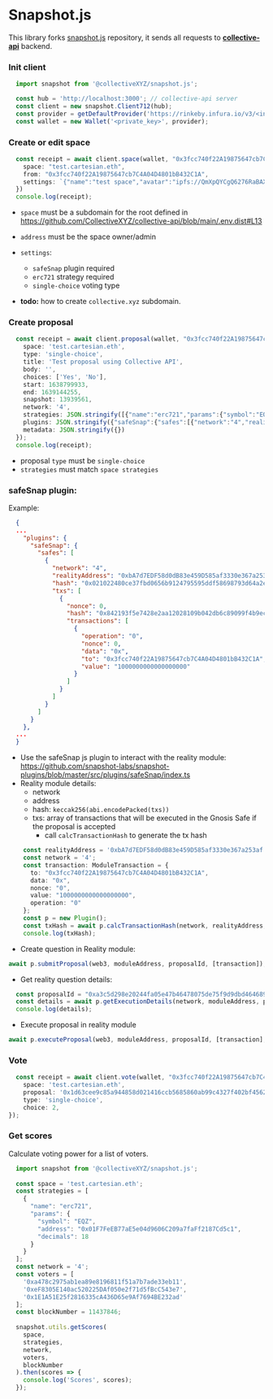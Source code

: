 # Snapshot.js

This library forks [snapshot.js](https://github.com/snapshot-labs/snapshot.js) repository, it sends all requests to **[collective-api](https://github.com/snapshot-labs/collective-api)** backend.

### Init client
```typescript
  import snapshot from '@collectiveXYZ/snapshot.js';

  const hub = 'http://localhost:3000'; // collective-api server
  const client = new snapshot.Client712(hub);
  const provider = getDefaultProvider('https://rinkeby.infura.io/v3/<infura_project_id>');
  const wallet = new Wallet('<private_key>', provider);
```


### Create or edit space
```typescript
  const receipt = await client.space(wallet, "0x3fcc740f22A19875647cb7C4A04D4801bB432C1A", {
    space: "test.cartesian.eth",
    from: "0x3fcc740f22A19875647cb7C4A04D4801bB432C1A",
    settings: `{"name":"test space","avatar":"ipfs://QmXpQYCgQ6276RaBAXizkBgCtqabKe8CsXujqhdkStafHQ","symbol":"EQZ","voting":{"type": "single-choice"},"network":"4","plugins":{"safeSnap":{"safes":[{"network":"4","realityAddress":"0xbA7d7EDF58d0dB83e459D585af3330e367a253af"}]}},"categories":[],"strategies":[{"name":"erc721","params":{"symbol":"EQZ","address":"0x01F7FeEB77aE5e04d9606C209a7faFf2187Cd5c1","decimals":18}}],"validation":{"name":"basic","params":{}}}`
  })
  console.log(receipt);
```
- `space` must be a subdomain for the root defined in https://github.com/CollectiveXYZ/collective-api/blob/main/.env.dist#L13
- `address` must be the space owner/admin
- `settings`: 
  - `safeSnap` plugin required 
  - `erc721` strategy required
  - `single-choice` voting type 

- **todo:** how to create `collective.xyz` subdomain.

### Create proposal
```typescript
  const receipt = await client.proposal(wallet, "0x3fcc740f22A19875647cb7C4A04D4801bB432C1A", {
    space: 'test.cartesian.eth',
    type: 'single-choice',
    title: 'Test proposal using Collective API',
    body: '',
    choices: ['Yes', 'No'],
    start: 1638799933,
    end: 1639144255,
    snapshot: 13939561,
    network: '4',
    strategies: JSON.stringify([{"name":"erc721","params":{"symbol":"EQZ","address":"0x01F7FeEB77aE5e04d9606C209a7faFf2187Cd5c1","decimals":18}}]),
    plugins: JSON.stringify({"safeSnap":{"safes":[{"network":"4","realityAddress":"0xbA7d7EDF58d0dB83e459D585af3330e367a253af","hash":"0x021022480ce37fbd0656b9124795595ddf58698793d64a2e623779b8b413863a","txs":[{"nonce":0,"hash":"0x842193f5e7428e2aa12028109b042db6c89099f4b9ec43085554beec80e8a07b","transactions":[{"operation":"0","nonce":0,"token":{"name":"Ethereum","decimals":18,"symbol":"ETH","logoUri":"https://safe-transaction-assets.gnosis-safe.io/chains/1/currency_logo.png","address":"main"},"recipient":"0x3fcc740f22A19875647cb7C4A04D4801bB432C1A","type":"transferFunds","data":"0x","to":"0x3fcc740f22A19875647cb7C4A04D4801bB432C1A","amount":"1000000000000000000","value":"1000000000000000000"}]}]}]}}),
    metadata: JSON.stringify({})
  });
  console.log(receipt);
```
- proposal `type` must be `single-choice`
- `strategies` must match `space strategies`

### safeSnap plugin:
Example:
```json
  {
  ...
    "plugins": {
      "safeSnap": {
        "safes": [
          {
            "network": "4",
            "realityAddress": "0xbA7d7EDF58d0dB83e459D585af3330e367a253af",
            "hash": "0x021022480ce37fbd0656b9124795595ddf58698793d64a2e623779b8b413863a", 
            "txs": [
              {
                "nonce": 0,
                "hash": "0x842193f5e7428e2aa12028109b042db6c89099f4b9ec43085554beec80e8a07b",
                "transactions": [
                  {
                    "operation": "0",
                    "nonce": 0,
                    "data": "0x",
                    "to": "0x3fcc740f22A19875647cb7C4A04D4801bB432C1A",
                    "value": "1000000000000000000"
                  }
                ]
              }
            ]
          }
        ]
      }
    },
  ...
  }
```

- Use the safeSnap js plugin to interact with the reality module: https://github.com/snapshot-labs/snapshot-plugins/blob/master/src/plugins/safeSnap/index.ts
- Reality module details: 
  - network 
  - address
  - hash: `keccak256(abi.encodePacked(txs))`
  - txs: array of transactions that will be executed in the Gnosis Safe if the proposal is accepted
    - call `calcTransactionHash` to generate the tx hash
```typescript
    const realityAddress = '0xbA7d7EDF58d0dB83e459D585af3330e367a253af';
    const network = '4';
    const transaction: ModuleTransaction = {
      to: "0x3fcc740f22A19875647cb7C4A04D4801bB432C1A",
      data: "0x",
      nonce: "0",
      value: "1000000000000000000",
      operation: "0"
    };
    const p = new Plugin();
    const txHash = await p.calcTransactionHash(network, realityAddress, transaction);
    console.log(txHash);
```

- Create question in Reality module:
```typescript
await p.submitProposal(web3, moduleAddress, proposalId, [transaction]);
```

- Get reality question details:
```typescript
  const proposalId = "0xa3c5d298e20244fa05e47b46478075de75f9d9dbd464689c72426b6e8819e04b";
  const details = await p.getExecutionDetails(network, moduleAddress, proposalId, [transaction]);
  console.log(details);
```

- Execute proposal in reality module
```typescript
await p.executeProposal(web3, moduleAddress, proposalId, [transaction], transactionIndex);
```

### Vote
```typescript
  const receipt = await client.vote(wallet, "0x3fcc740f22A19875647cb7C4A04D4801bB432C1A", {
    space: 'test.cartesian.eth',
    proposal: '0x1d63cee9c85a944858d021416ccb5685860ab99c4327f402bf4562b4d111f8ab',
    type: 'single-choice',
    choice: 2,
});
```

### Get scores
Calculate voting power for a list of voters.

```typescript
  import snapshot from '@collectiveXYZ/snapshot.js';
  
  const space = 'test.cartesian.eth';
  const strategies = [
    {
      "name": "erc721",
      "params": {
        "symbol": "EQZ",
        "address": "0x01F7FeEB77aE5e04d9606C209a7faFf2187Cd5c1",
        "decimals": 18
      }
    }
  ];
  const network = '4';
  const voters = [
    '0xa478c2975ab1ea89e8196811f51a7b7ade33eb11',
    '0xeF8305E140ac520225DAf050e2f71d5fBcC543e7',
    '0x1E1A51E25f2816335cA436D65e9Af7694BE232ad'
  ];
  const blockNumber = 11437846;
  
  snapshot.utils.getScores(
    space,
    strategies,
    network,
    voters,
    blockNumber
  ).then(scores => {
    console.log('Scores', scores);
  });
```
